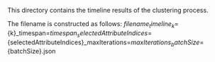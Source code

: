 This directory contains the timeline results of the clustering process.

The filename is constructed as follows:
${filename}_timeline_k=${k}_timespan=${timespan}_selectedAttributeIndices=${selectedAttributeIndices}_maxIterations=${maxIterations}_batchSize=${batchSize}.json